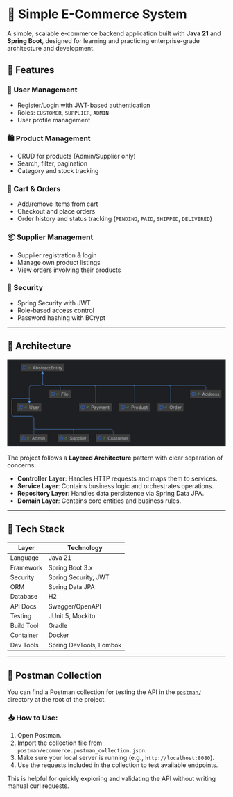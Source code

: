 # 🛒 Simple E-Commerce System

A simple, scalable e-commerce backend application built with **Java 21** and **Spring Boot**, designed for learning and practicing enterprise-grade architecture and development.

## 📌 Features

### 👥 User Management
- Register/Login with JWT-based authentication
- Roles: `CUSTOMER`, `SUPPLIER`, `ADMIN`
- User profile management

### 🛍️ Product Management
- CRUD for products (Admin/Supplier only)
- Search, filter, pagination
- Category and stock tracking

### 🛒 Cart & Orders
- Add/remove items from cart
- Checkout and place orders
- Order history and status tracking (`PENDING`, `PAID`, `SHIPPED`, `DELIVERED`)

### 📦 Supplier Management
- Supplier registration & login
- Manage own product listings
- View orders involving their products

### 🔐 Security
- Spring Security with JWT
- Role-based access control
- Password hashing with BCrypt

---

## 🧱 Architecture

![Layered Architecture](docs/diagram/diagram-model-classes.png)

The project follows a **Layered Architecture** pattern with clear separation of concerns:

- **Controller Layer**: Handles HTTP requests and maps them to services.
- **Service Layer**: Contains business logic and orchestrates operations.
- **Repository Layer**: Handles data persistence via Spring Data JPA.
- **Domain Layer**: Contains core entities and business rules.

---

## 🧰 Tech Stack

| Layer         | Technology              |
|---------------|-------------------------|
| Language      | Java 21                 |
| Framework     | Spring Boot 3.x         |
| Security      | Spring Security, JWT    |
| ORM           | Spring Data JPA         |
| Database      | H2                      |
| API Docs      | Swagger/OpenAPI         |
| Testing       | JUnit 5, Mockito        |
| Build Tool    | Gradle                  |
| Container     | Docker                  |
| Dev Tools     | Spring DevTools, Lombok |

---

## 🧪 Postman Collection

You can find a Postman collection for testing the API in the [`postman/`](docs/postman) directory at the root of the project.

### 📥 How to Use:
1. Open Postman.
2. Import the collection file from `postman/ecommerce.postman_collection.json`.
3. Make sure your local server is running (e.g., `http://localhost:8080`).
4. Use the requests included in the collection to test available endpoints.

This is helpful for quickly exploring and validating the API without writing manual curl requests.
